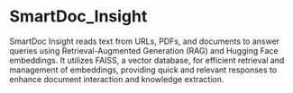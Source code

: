 # SmartDoc_Insight
SmartDoc Insight reads text from URLs, PDFs, and documents to answer queries using Retrieval-Augmented Generation (RAG) and Hugging Face embeddings. It utilizes FAISS, a vector database, for efficient retrieval and management of embeddings, providing quick and relevant responses to enhance document interaction and knowledge extraction.
